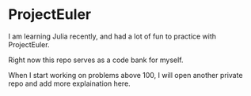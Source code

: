 # ProjectEuler

I am learning Julia recently, and had a lot of fun to practice with ProjectEuler. 

Right now this repo serves as a code bank for myself. 

When I start working on problems above 100, I will open another private repo and add more explaination here.

